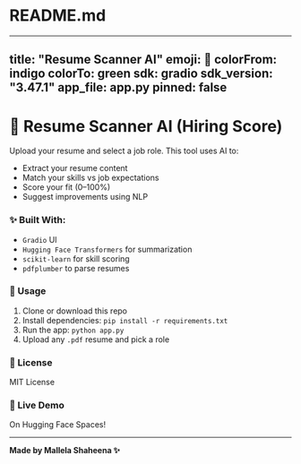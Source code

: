 # README.md
---
title: "Resume Scanner AI"
emoji: 🤖
colorFrom: indigo
colorTo: green
sdk: gradio
sdk_version: "3.47.1"
app_file: app.py
pinned: false
---

# 🤖 Resume Scanner AI (Hiring Score)

Upload your resume and select a job role. This tool uses AI to:

- Extract your resume content
- Match your skills vs job expectations
- Score your fit (0–100%)
- Suggest improvements using NLP

### ✨ Built With:
- `Gradio` UI
- `Hugging Face Transformers` for summarization
- `scikit-learn` for skill scoring
- `pdfplumber` to parse resumes

### 📂 Usage
1. Clone or download this repo
2. Install dependencies: `pip install -r requirements.txt`
3. Run the app: `python app.py`
4. Upload any `.pdf` resume and pick a role

### 📄 License
MIT License

### 🚀 Live Demo
On Hugging Face Spaces!

---
**Made by Mallela Shaheena ✨**
